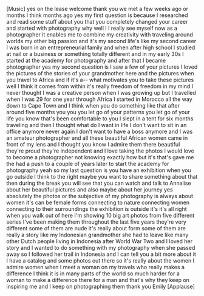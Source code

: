 
[Music]
yes on the lease welcome thank you we
met a few weeks ago or months
I think months ago yes my first question
is because I researched and read some
stuff about you that you completely
changed your career and started with
photography why well I I really see
myself now as a photographer it enables
me to combine my creativity with
traveling around worlds my other big
passion and it&#39;s my second life&#39;s like
my second career I was born in an
entrepreneurial family and when after
high school I studied at nail or a
business or something totally different
and in my early 30s I started at the
academy for photography and after that I
became photographer yes my second
question is I saw a few of your pictures
I loved the pictures of the stories of
your grandmother here and the pictures
when you travel to Africa and if it&#39;s
a-- what motivates you to take these
pictures well I think it comes from
within it&#39;s really freedom of freedom in
my mind I never thought I was a creative
person when I was growing up but I
travelled when I was 29 for one year
through Africa I started in Morocco all
the way down to Cape Town and I think
when you do something like that after
around five months you you you let go of
your patterns you let go of your life
you know that&#39;s been comfortable to you
I slept in a tent for six months
traveling and then I thought what do I
want in life I don&#39;t want to sit in an
office anymore never again I don&#39;t want
to have a boss anymore and I was an
amateur photographer and all these
beautiful African women came in front of
my lens and I thought you know I admire
them there
beautiful they&#39;re proud they&#39;re
independent and I love taking the photos
I would love to become a photographer
not knowing exactly how but it&#39;s that&#39;s
gave me the had a push to a couple of
years later to start the academy for
photography yeah so my last question is
you have an exhibition when you go
outside I think to the right maybe you
want to share something about that then
during the break you will see that you
can watch and talk to Annalise about her
beautiful pictures and also maybe about
her journey yes absolutely the photos or
the subjective of my photography is
always about women it&#39;s can be female
forms connecting to nature connecting
women connecting to their surroundings
the exhibition is outside it&#39;s it&#39;s all
right when you walk out of here I&#39;m
showing 10 big art photos from five
different series I&#39;ve been making them
throughout the last five years they&#39;re
very different some of them are nude
it&#39;s really about form some of them are
really a story like my Indonesian
grandmother she had to leave like many
other Dutch people living in Indonesia
after World War Two and I loved her
story and I wanted to do something with
my photography when she passed away so I
followed her trail in Indonesia and I
can tell you a bit more about it I have
a catalog and some photos out there so
it&#39;s really about the women I admire
women when I meet a woman on my travels
who really makes a difference I think it
is in many parts of the world so much
harder for a woman to make a difference
there for a man and that&#39;s why they keep
on inspiring me and I keep on
photographing them thank you Emily
[Applause]
